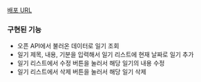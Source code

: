 [배포 URL](https://627c5f6a5aa77432c3dd90f1--inquisitive-nougat-c764b9.netlify.app/)

### 구현된 기능
- 오픈 API에서 불러온 데이터로 일기 조회
- 일기 제목, 내용, 기분을 입력해서 일기 리스트에 현재 날짜로 일기 추가
- 일기 리스트에서 수정 버튼을 눌러서 해당 일기의 내용 수정
- 일기 리스트에서 삭제 버튼을 눌러서 해당 일기 삭제
